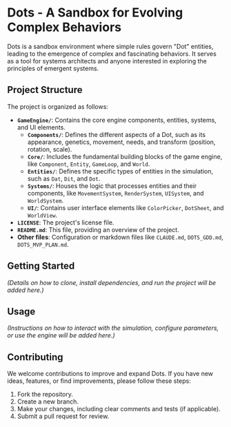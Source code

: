 # Dots - A Sandbox for Evolving Complex Behaviors

Dots is a sandbox environment where simple rules govern "Dot" entities, leading to the emergence of complex and fascinating behaviors. It serves as a tool for systems architects and anyone interested in exploring the principles of emergent systems.

## Project Structure

The project is organized as follows:

- **`GameEngine/`**: Contains the core engine components, entities, systems, and UI elements.
  - **`Components/`**: Defines the different aspects of a Dot, such as its appearance, genetics, movement, needs, and transform (position, rotation, scale).
  - **`Core/`**: Includes the fundamental building blocks of the game engine, like `Component`, `Entity`, `GameLoop`, and `World`.
  - **`Entities/`**: Defines the specific types of entities in the simulation, such as `Dat`, `Dit`, and `Dot`.
  - **`Systems/`**: Houses the logic that processes entities and their components, like `MovementSystem`, `RenderSystem`, `UISystem`, and `WorldSystem`.
  - **`UI/`**: Contains user interface elements like `ColorPicker`, `DotSheet`, and `WorldView`.
- **`LICENSE`**: The project's license file.
- **`README.md`**: This file, providing an overview of the project.
- **Other files**: Configuration or markdown files like `CLAUDE.md`, `DOTS_GDD.md`, `DOTS_MVP_PLAN.md`.

## Getting Started

*(Details on how to clone, install dependencies, and run the project will be added here.)*

## Usage

*(Instructions on how to interact with the simulation, configure parameters, or use the engine will be added here.)*

## Contributing

We welcome contributions to improve and expand Dots. If you have new ideas, features, or find improvements, please follow these steps:

1. Fork the repository.
2. Create a new branch.
3. Make your changes, including clear comments and tests (if applicable).
4. Submit a pull request for review.
